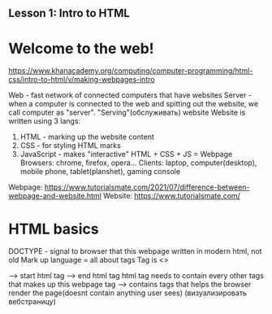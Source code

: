 ## Lesson 1: Intro to HTML

# Welcome to the web!
https://www.khanacademy.org/computing/computer-programming/html-css/intro-to-html/v/making-webpages-intro

Web - fast network of connected computers that have websites
Server - when a computer is connected to the web and spitting out the website, we call computer as "server". "Serving"(обслуживать) website
Website is written using 3 langs:
1) HTML - marking up the website content
2) CSS - for styling HTML marks
3) JavaScript - makes "interactive"
HTML + CSS + JS = Webpage
Browsers: chrome, firefox, opera...
Clients: laptop, computer(desktop), mobile phone, tablet(planshet), gaming console

Webpage: https://www.tutorialsmate.com/2021/07/difference-between-webpage-and-website.html
Website: https://www.tutorialsmate.com/


# HTML basics
DOCTYPE - signal to browser that this webpage written in modern html, not old
Mark up language = all about tags
Tag is <>
<html> --> start html tag 
</html> --> end html tag
html tag needs to contain every other tags that makes up this webpage
<head> tag --> contains tags that helps the browser render the page(doesnt contain anything user sees) (визуализировать вебстраницу)
<title> --> browser uses to decide the title of the page
<h1> ... <h6> all about sizes of lines
<h1> greatest size, headline
<h6> least important
<p> --> paragraph
Browsers dont render the line breaks, they ignore whitespaces and break lines, even if u write like this:
<p>Nazymka
Chocolate eyes
Sweetie
Giiirrlll
</p>
So it will join all of these lines in browser representation: Nazymka Chocolate eyes Sweetie Giiirrlll
Wanna break? DO \n? :)
Use <br> --> stands for break
Updated version:
<p>Nazymka <br>
Chocolate eyes <br>
Sweetie <br>
Giiirrlll 
</p>

Example:
<p>Naza choco eyes</p>
Opening tag --> <p>
Content --> Naza choco eyes
Closing tag --> </p>
p element --> whole: <p>Naza choco eyes</p>



# Text emphasis
<em> --> stands for emphasis(акцент)
<strong> --> bold/жирный

# Lists
<ul> --> unordered list: browser will not number the list items(wont add indices like: 1, 2, 3). It will just add little bullets(пули/круглежок) 
<li> --> list item
<ol> --> ordered list: tells the browser automatically number each new item

# Images
<img> --> image
attribute - additional information:
<img src="https://......rabbit.png" alt="Rabbit with lop ears in barn> --> specify url when src typed, attribute values are always wrapped in two quotes --> ""
alt (attribute inside <img>)--> alternative text for an image another attribute when image sourced(url specified) / server hosting image was failing, browser couldnt load the image 
<img src="https://...url alt="described text about an image" width="some number" or height="some number">